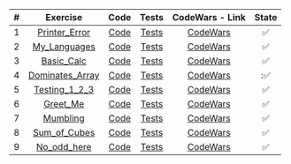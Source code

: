 | # | Exercise  | Code  | Tests | CodeWars - Link | State |
|:-:|:-:|:-:|:-:|:-:|:-:|
|1|[Printer_Error](https://github.com/lfteixeira996/CodeWars/tree/master/Python/7kyu/Printer_Error/README.md) 		| [Code](https://github.com/lfteixeira996/CodeWars/tree/master/Python/7kyu/Printer_Error/Printer_Error.py)|[Tests](https://github.com/lfteixeira996/CodeWars/tree/master/Python/7kyu/Printer_Error/tests.py)		|[CodeWars](https://www.codewars.com/kata/printer-errors/train/python)				|:white_check_mark:|
|2|[My_Languages](https://github.com/lfteixeira996/CodeWars/tree/master/Python/7kyu/My_Languages/README.md) 		| [Code](https://github.com/lfteixeira996/CodeWars/tree/master/Python/7kyu/My_Languages/My_Languages.py)|[Tests](https://github.com/lfteixeira996/CodeWars/tree/master/Python/7kyu/My_Languages/tests.py)			|[CodeWars](https://www.codewars.com/kata/5b16490986b6d336c900007d/train/python)	|:white_check_mark:|
|3|[Basic_Calc](https://github.com/lfteixeira996/CodeWars/tree/master/Python/7kyu/Basic_Calc/README.md)	 			| [Code](https://github.com/lfteixeira996/CodeWars/tree/master/Python/7kyu/Basic_Calc/Basic_Calc.py)|[Tests](https://github.com/lfteixeira996/CodeWars/tree/master/Python/7kyu/Basic_Calc/tests.py)					|[CodeWars](https://www.codewars.com/kata/5296455e4fe0cdf2e000059f/train/python)	|:white_check_mark:|
|4|[Dominates_Array](https://github.com/lfteixeira996/CodeWars/tree/master/Python/7kyu/Dominates_Array/README.md) 	| [Code](https://github.com/lfteixeira996/CodeWars/tree/master/Python/7kyu/Dominates_Array/Dominates_Array.py)|[Tests](https://github.com/lfteixeira996/CodeWars/tree/master/Python/7kyu/Dominates_Array/tests.py)	|[CodeWars](https://www.codewars.com/kata/559e10e2e162b69f750000b4/train/python)	|::white_check_mark:|
|5|[Testing_1_2_3](https://github.com/lfteixeira996/CodeWars/tree/master/Python/7kyu/Testing_1_2_3/README.md) 		| [Code](https://github.com/lfteixeira996/CodeWars/tree/master/Python/7kyu/Testing_1_2_3/Testing_1_2_3.py)|[Tests](https://github.com/lfteixeira996/CodeWars/tree/master/Python/7kyu/Testing_1_2_3/tests.py)		|[CodeWars](https://www.codewars.com/kata/54bf85e3d5b56c7a05000cf9/train/python)	|:white_check_mark:|
|6|[Greet_Me](https://github.com/lfteixeira996/CodeWars/tree/master/Python/7kyu/Greet_Me/README.md) 				| [Code](https://github.com/lfteixeira996/CodeWars/tree/master/Python/7kyu/Greet_Me/Greet_Me.py)|[Tests](https://github.com/lfteixeira996/CodeWars/tree/master/Python/7kyu/Greet_Me/tests.py)						|[CodeWars](https://www.codewars.com/kata/535474308bb336c9980006f2/train/python)	|:white_check_mark:|
|7|[Mumbling](https://github.com/lfteixeira996/CodeWars/tree/master/Python/7kyu/Mumbling/README.md) 				| [Code](https://github.com/lfteixeira996/CodeWars/tree/master/Python/7kyu/Mumbling/Mumbling.py)|[Tests](https://github.com/lfteixeira996/CodeWars/tree/master/Python/7kyu/Mumbling/tests.py)						|[CodeWars](https://www.codewars.com/kata/5667e8f4e3f572a8f2000039/train/python)	|:white_check_mark:|
|8|[Sum_of_Cubes](https://github.com/lfteixeira996/CodeWars/tree/master/Python/7kyu/Sum_of_Cubes/README.md) | [Code](https://github.com/lfteixeira996/CodeWars/tree/master/Python/7kyu/Sum_of_Cubes/Sum_of_Cubes.py)|[Tests](https://github.com/lfteixeira996/CodeWars/tree/master/Python/7kyu/Sum_of_Cubes/tests.py)|[CodeWars](https://www.codewars.com/kata/59a8570b570190d313000037/train/python/604a19545630dc0017c3481c)|:white_check_mark:|
|9|[No_odd_here](https://github.com/lfteixeira996/CodeWars/tree/master/Python/7kyu/No_odd_here/README.md) | [Code](https://github.com/lfteixeira996/CodeWars/tree/master/Python/7kyu/No_odd_here/No_odd_here.py)|[Tests](https://github.com/lfteixeira996/CodeWars/tree/master/Python/7kyu/No_odd_here/tests.py)|[CodeWars](https://www.codewars.com/kata/51fd6bc82bc150b28e0000ce/train/python/6049041b0e51a20019712698)|:white_check_mark:|
